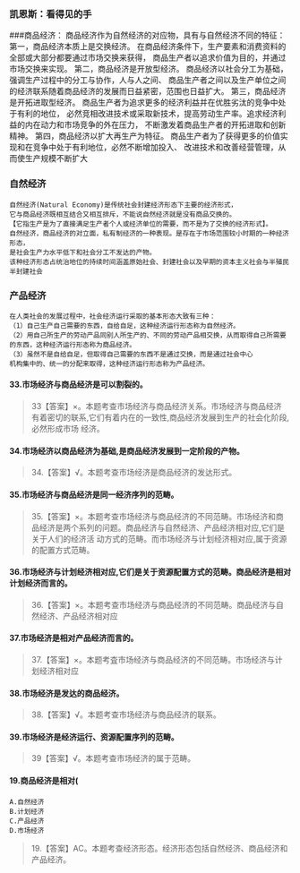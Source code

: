 ### 凯恩斯：看得见的手

###商品经济：
    商品经济作为自然经济的对应物，具有与自然经济不同的特征：
    第一，商品经济本质上是交换经济。
        在商品经济条件下，生产要素和消费资料的全部或大部分都要通过市场交换来获得，
        商品生产者以追求价值为目的，并通过市场交换来实现。
    第二，商品经济是开放型经济。
        商品经济以社会分工为基础，强调生产过程中的分工与协作，人与人之间、
        商品生产者之间以及生产单位之间的经济联系随着商品经济的发展而日益紧密，范围也日益扩大。
    第三，商品经济是开拓进取型经济。
        商品生产者为追求更多的经济利益并在优胜劣汰的竞争中处于有利的地位，
        必然竞相改进技术或采取新技术，提高劳动生产率。追求经济利益的内在动力和市场竞争的外在压力，
        不断激发着商品生产者的开拓进取和创新精神。
    第四，商品经济以扩大再生产为特征。
        商品生产者为了获得更多的价值实现和在竞争中处于有利地位，必然不断增加投入、
        改进技术和改善经营管理，从而使生产规模不断扩大

### 自然经济
    自然经济(Natural Economy)是传统社会封建经济形态下主要的经济形式，
    它与商品经济既相互结合又相互排斥，不能说自然经济就是没有商品交换的。
    【它指生产是为了直接满足生产者个人或经济单位的需要，而不是为了交换的经济形式】。
    自然经济，商品经济的对立面，私有制经济的一种表现。是存在于市场范围较小时期的一种经济形态，
    是社会生产力水平低下和社会分工不发达的产物。
    该种经济形态占统治地位的持续时间涵盖原始社会、封建社会以及早期的资本主义社会与半殖民半封建社会

### 产品经济
    在人类社会的发展过程中，社会经济运行采取的基本形态大致有三种：
    （1）自己生产自己需要的东西，自给自足，这种经济运行形态称为自然经济。
    （2）用自己所生产的劳动产品同别人所生产的、不同的劳动产品相交换，从而取得自己所需要的东西，这种经济运行形态称为商品经济。
    （3）虽然不是自给自足，但取得自己需要的东西不是通过交换，而是通过社会中心
    机构集中的、统一的分配来取得，这种经济运行形态称为产品经济。

#### 33.市场经济与商品经济是可以割裂的。
>   33【答案】×。本题考查市场经济与商品经济关系。市场经济与商品经济
    有着密切的联系,它们有着内在的一致性,商品经济发展到生产的社会化阶段,必然形成市场
    经济。

#### 34.市场经济以商品经济为基础,是商品经济发展到一定阶段的产物。
>   34.【答案】√。本题考查市场经济是商品经济的发达形式。

#### 35.市场经济与商品经济是同一经济序列的范畴。
>   35.【答案】×。本题考查市场经济与商品经济的不同范畴。市场经济和商
    品经济是两个系列的问题。商品经济与自然经济、产品经济相对应,它们是关于人们的经济活
    动方式的范畴。而市场经济与计划经济相对应,属于资源的配置方式范畴。    

#### 36.市场经济与计划经济相对应,它们是关于资源配置方式的范畴。商品经济是相对计划经济而言的。
>   36.【答案】×。本题考查市场经济与商品经济的不同范畴。商品经济与自
    然经济、产品经济相对应

#### 37.市场经济是相对产品经济而言的。
>   37.【答案】×。本题考査市场经济与商品经济的不同范畴。市场经济与计
    划经济相对应

#### 38.市场经济是发达的商品经济。
>   38.【答案】√。本题考查市场经济与商品经济的联系。

#### 39.市场经济是经济运行、资源配置序列的范畴。
>   39【答案】√。本题考查市场经济的属于范畴。

#### 19.商品经济是相对(
    A.自然经济
    B.计划经济
    C.产品经济
    D.市场经济
>   19.【答案】AC。本题考查经济形态。经济形态包括自然经济、商品经济和产品经济。














